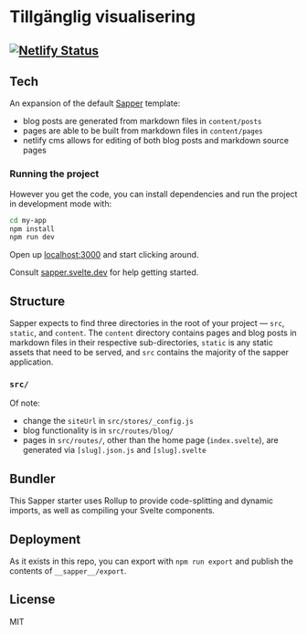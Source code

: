 # Tillgänglig visualisering

## [![Netlify Status](https://api.netlify.com/api/v1/badges/2ad49513-ef65-4023-999f-1ad64bf08818/deploy-status)](https://app.netlify.com/sites/sapper-md-netlify-cms-starter/deploys)

## Tech

An expansion of the default [Sapper](https://github.com/sveltejs/sapper) template:

- blog posts are generated from markdown files in `content/posts`
- pages are able to be built from markdown files in `content/pages`
- netlify cms allows for editing of both blog posts and markdown source pages

### Running the project

However you get the code, you can install dependencies and run the project in development mode with:

```bash
cd my-app
npm install
npm run dev
```

Open up [localhost:3000](http://localhost:3000) and start clicking around.

Consult [sapper.svelte.dev](https://sapper.svelte.dev) for help getting started.


## Structure

Sapper expects to find three directories in the root of your project —  `src`, `static`, and `content`. The `content` directory contains pages and blog posts in markdown files in their respective sub-directories, `static` is any static assets that need to be served, and `src` contains the majority of the sapper application.

### `src/`

Of note:

- change the `siteUrl` in `src/stores/_config.js`
- blog functionality is in `src/routes/blog/`
- pages in `src/routes/`, other than the home page (`index.svelte`), are generated via `[slug].json.js` and `[slug].svelte`


## Bundler

This Sapper starter uses Rollup to provide code-splitting and dynamic imports, as well as compiling your Svelte components.


## Deployment

As it exists in this repo, you can export with `npm run export` and publish the contents of `__sapper__/export`.


## License

MIT
